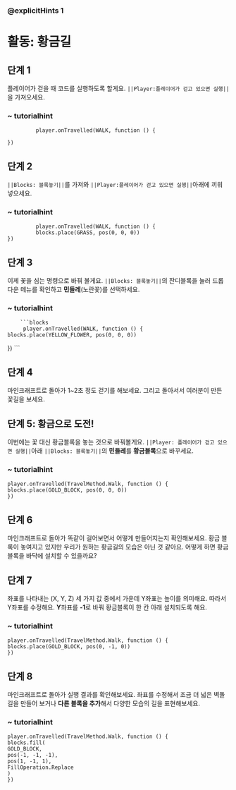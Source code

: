 ### @explicitHints 1

# 활동: 황금길

## 단계 1 
플레이어가 걷을 때 코드를 실행하도록 할게요. ``||Player:플레이어가 걷고 있으면 실행||``을  가져오세요.

### ~ tutorialhint
``` blocks
         player.onTravelled(WALK, function () {
	
})
```

## 단계 2 
``||Blocks: 블록놓기||``를 가져와 ``||Player:플레이어가 걷고 있으면 실행||``아래에 끼워 넣으세요. 

### ~ tutorialhint      
``` blocks
         player.onTravelled(WALK, function () {
   		 blocks.place(GRASS, pos(0, 0, 0))
})
```

## 단계 3
이제 꽃을 심는 명령으로 바꿔 볼게요. ``||Blocks: 블록놓기||``의 잔디블록을 눌러 드롭다운 메뉴를 확인하고 **민들레**(노란꽃)를 선택하세요.

### ~ tutorialhint
        ```blocks
         player.onTravelled(WALK, function () {
    blocks.place(YELLOW_FLOWER, pos(0, 0, 0))
})
        ```

## 단계 4 
마인크래프트로 돌아가 1~2초 정도 걷기를 해보세요. 그리고 돌아서서 여러분이 만든 꽃길을 보세요. 


## 단계 5: 황금으로 도전!

이번에는 꽃 대신 황금블록을 놓는 것으로 바꿔볼게요. ``||Player: 플레이어가 걷고 있으면 실행||``아래 ``||Blocks: 블록놓기||``의 **민들레**를 **황금블록**으로 바꾸세요.

### ~ tutorialhint
``` blocks
player.onTravelled(TravelMethod.Walk, function () {
blocks.place(GOLD_BLOCK, pos(0, 0, 0))
})
```

## 단계 6
마인크래프트로 돌아가 똑같이 걸어보면서 어떻게 만들어지는지 확인해보세요. 황금 블록이 놓여지고 있지만 우리가 원하는 황금길의 모습은 아닌 것 같아요. 어떻게 하면 황금블록을 바닥에 설치할 수 있을까요?

## 단계 7  
좌표를 나타내는 (X, Y, Z) 세 가지 값 중에서 가운데 Y좌표는 높이를 의미해요. 따라서 Y좌표를 수정해요. **Y**좌표를  **-1**로 바꿔 황금블록이 한 칸 아래 설치되도록 해요.

### ~ tutorialhint
``` blocks
player.onTravelled(TravelMethod.Walk, function () {
blocks.place(GOLD_BLOCK, pos(0, -1, 0))
})
```

## 단계 8 
마인크래프트로 돌아가 실행 결과를 확인해보세요. 좌표를 수정해서 조금 더 넓은 벽돌길을 만들어 보거나 **다른 블록을 추가**해서 다양한 모습의 길을 표현해보세요.

### ~ tutorialhint
``` blocks
player.onTravelled(TravelMethod.Walk, function () {
blocks.fill(
GOLD_BLOCK,
pos(-1, -1, -1),
pos(1, -1, 1),
FillOperation.Replace
)
})
```

